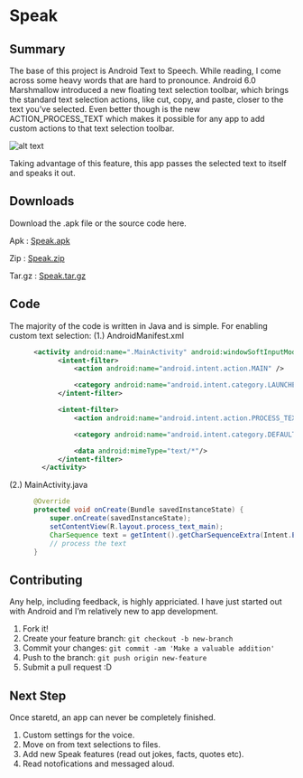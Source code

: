 # Speak

## Summary

The base of this project is Android Text to Speech. While reading, I come across some heavy words that are hard to pronounce. Android 6.0 Marshmallow introduced a new floating text selection toolbar, which brings the standard text selection actions, like cut, copy, and paste, closer to the text you’ve selected. Even better though is the new ACTION_PROCESS_TEXT which makes it possible for any app to add custom actions to that text selection toolbar.


![alt text](https://cdn-images-1.medium.com/max/1600/1*D4zZzPlBTk5cEN9Qn0-cBA.gif)


Taking advantage of this feature, this app passes the selected text to itself and speaks it out.

## Downloads

Download the .apk file or the source code here.

Apk : 
[Speak.apk](https://github.com/NachiketaVadera/Speak/releases/download/v1.0/nachiketaVadera-Speak-v1.0.apk)

Zip :
[Speak.zip](https://github.com/NachiketaVadera/Speak/archive/v1.0.zip)

Tar.gz :
[Speak.tar.gz](https://github.com/NachiketaVadera/Speak/archive/v1.0.tar.gz)

## Code

The majority of the code is written in Java and is simple. For enabling custom text selection:
(1.) AndroidManifest.xml
```xml
      <activity android:name=".MainActivity" android:windowSoftInputMode="stateAlwaysVisible">
            <intent-filter>
                <action android:name="android.intent.action.MAIN" />

                <category android:name="android.intent.category.LAUNCHER" />
            </intent-filter>

            <intent-filter>
                <action android:name="android.intent.action.PROCESS_TEXT"/>

                <category android:name="android.intent.category.DEFAULT" />

                <data android:mimeType="text/*"/>
            </intent-filter>
        </activity>
```

(2.) MainActivity.java
```java
      @Override
      protected void onCreate(Bundle savedInstanceState) {
          super.onCreate(savedInstanceState);
          setContentView(R.layout.process_text_main);
          CharSequence text = getIntent().getCharSequenceExtra(Intent.EXTRA_PROCESS_TEXT);
          // process the text
      }
```

## Contributing

Any help, including feedback, is highly appriciated. I have just started out with Android and I’m relatively new to app development.

1. Fork it!
2. Create your feature branch: `git checkout -b new-branch`
3. Commit your changes: `git commit -am 'Make a valuable addition'`
4. Push to the branch: `git push origin new-feature`
5. Submit a pull request :D

## Next Step

Once staretd, an app can never be completely finished. 

1. Custom settings for the voice.
2. Move on from text selections to files.
3. Add new Speak features (read out jokes, facts, quotes etc).
4. Read notofications and messaged aloud. 
